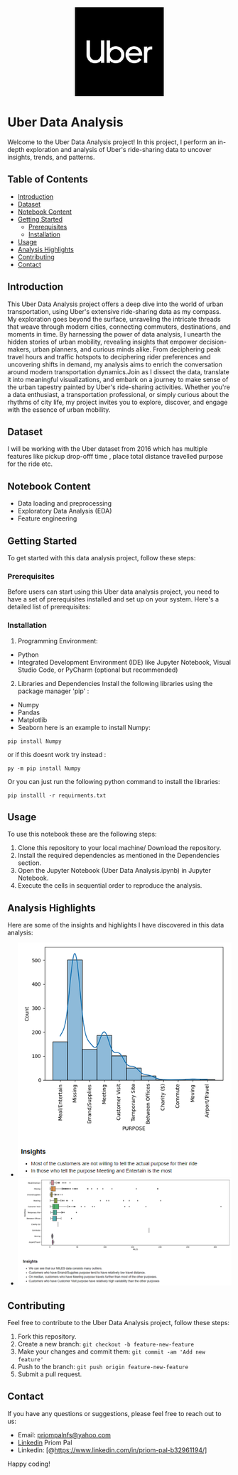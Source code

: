 <div align="center">
  <img src="img/538264.png" alt="Uber Logo" width="200" height="200">
</div>

# Uber Data Analysis

Welcome to the Uber Data Analysis project! In this project, I perform an in-depth exploration and analysis of Uber's ride-sharing data to uncover insights, trends, and patterns.


## Table of Contents

- [Introduction](#introduction)
- [Dataset](#dataset)
- [Notebook Content](#features)
- [Getting Started](#getting-started)
  - [Prerequisites](#prerequisites)
  - [Installation](#installation)
- [Usage](#usage)
- [Analysis Highlights](#analysis-highlights)
- [Contributing](#contributing)
- [Contact](#contact)

## Introduction

This Uber Data Analysis project offers a deep dive into the world of urban transportation, using Uber's extensive ride-sharing data as my compass. My exploration goes beyond the surface, unraveling the intricate threads that weave through modern cities, connecting commuters, destinations, and moments in time. By harnessing the power of data analysis, I unearth the hidden stories of urban mobility, revealing insights that empower decision-makers, urban planners, and curious minds alike. From deciphering peak travel hours and traffic hotspots to deciphering rider preferences and uncovering shifts in demand, my analysis aims to enrich the conversation around modern transportation dynamics.Join as I dissect the data, translate it into meaningful visualizations, and embark on a journey to make sense of the urban tapestry painted by Uber's ride-sharing activities. Whether you're a data enthusiast, a transportation professional, or simply curious about the rhythms of city life, my project invites you to explore, discover, and engage with the essence of urban mobility.

## Dataset

I will be working with the Uber dataset from 2016 which has multiple features like pickup drop-offf time , place total distance travelled purpose for the ride etc.

## Notebook Content

- Data loading and preprocessing
- Exploratory Data Analysis (EDA)
- Feature engineering

## Getting Started

To get started with this data analysis project, follow these steps:

### Prerequisites

Before users can start using this Uber data analysis project, you need to have a set of prerequisites installed and set up on your system. Here's a detailed list of prerequisites:

### Installation


1. Programming Environment:
- Python 
- Integrated Development Environment (IDE) like Jupyter Notebook, Visual Studio Code, or PyCharm (optional but recommended)
2. Libraries and Dependencies
Install the following libraries using the package manager 'pip' :
- Numpy
- Pandas
- Matplotlib
- Seaborn
here is an example to install Numpy:
```{python}
pip install Numpy
```
or if this doesnt work try instead :
```{python}
py -m pip install Numpy
```
Or you can just run the following python command to install the libraries:
```{python}
pip installl -r requirments.txt
```


## Usage

To use this notebook these are the following steps: 
1. Clone this repository to your local machine/ Download the repository.
2. Install the required dependencies as mentioned in the Dependencies section.
3. Open the Jupyter Notebook (Uber Data Analysis.ipynb) in Jupyter Notebook.
4. Execute the cells in sequential order to reproduce the analysis.

## Analysis Highlights

Here are some of the insights and highlights I have discovered in this data analysis:

- ![Alt text](img/BArplot.png "Histogram of Purpose")
- ![Alt text](img/boxplot.png "Boxplot")

## Contributing

Feel free to contribute to the Uber Data Analysis project, follow these steps:

1. Fork this repository.
2. Create a new branch: `git checkout -b feature-new-feature`
3. Make your changes and commit them: `git commit -am 'Add new feature'`
4. Push to the branch: `git push origin feature-new-feature`
5. Submit a pull request.

## Contact

If you have any questions or suggestions, please feel free to reach out to us:

- Email: priompalnfs@yahoo.com
- [Linkedin](https://www.linkedin.com/in/priom-pal-b32961194/) Priom Pal
- Linkedin: [@https://www.linkedin.com/in/priom-pal-b32961194/]

Happy coding!
